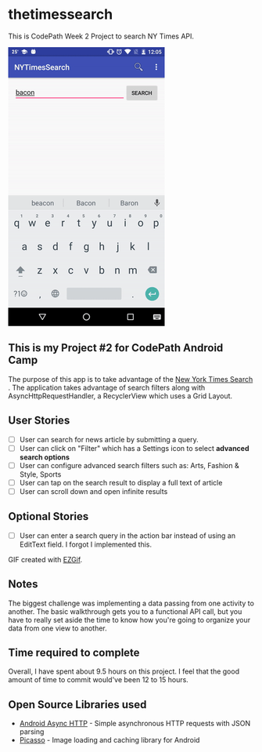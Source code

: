 # thetimessearch
This is CodePath Week 2 Project to search NY Times API.

![Times Search Gif](/timesapp.gif "An animated image showing use.")

## This is my Project #2 for CodePath Android Camp

The purpose of this app is to take advantage of the [New York Times Search ](http://developer.nytimes.com/). The application takes advantage of search filters along with AsyncHttpRequestHandler, a RecyclerView which uses a Grid Layout.  

## User Stories

* [ ] User can search for news article by submitting a query.
* [ ] User can click on "Filter" which has a Settings icon to select **advanced search options**
* [ ] User can configure advanced search filters such as: Arts, Fashion & Style, Sports
* [ ] User can tap on the search result to display a full text of article  
* [ ] User can scroll down and open infinite results

## Optional Stories

* [ ] User can enter a search query in the action bar instead of using an EditText field. I forgot I implemented this.

GIF created with [EZGif](http://ezgif.com/video-to-gif/db6e243d4a.mp4).

## Notes

The biggest challenge was implementing a data passing from one activity to another. The basic walkthrough gets you to a functional API call, but you have to really set aside the time to know how you're going to organize your data from one view to another.  

## Time required to complete

Overall, I have spent about 9.5 hours on this project. I feel that the good amount of time to commit would've been 12 to 15 hours.  

## Open Source Libraries used

- [Android Async HTTP](https://github.com/loopj/android-async-http) - Simple asynchronous HTTP requests with JSON parsing
- [Picasso](http://square.github.io/picasso/) - Image loading and caching library for Android